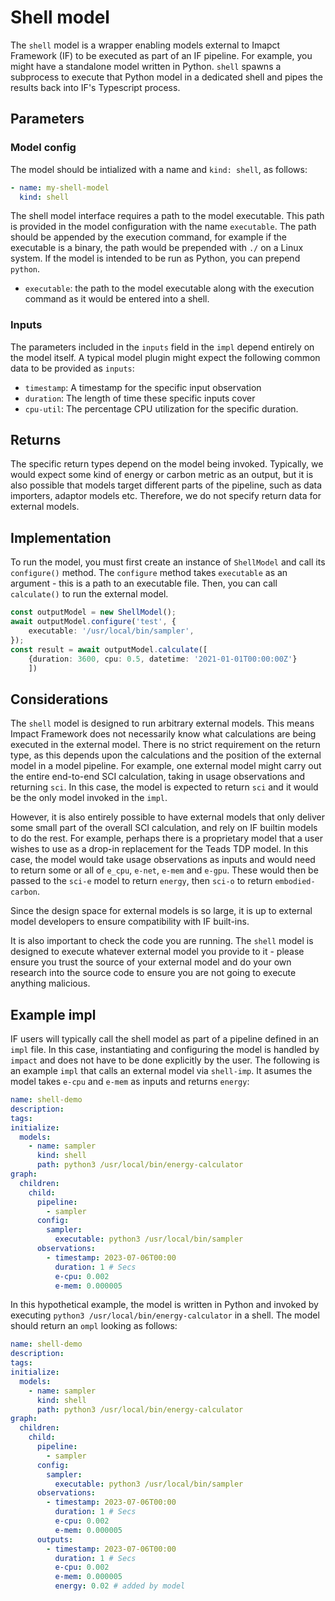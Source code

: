 # Shell model

The `shell` model is a wrapper enabling models external to Imapct Framework (IF) to be executed as part of an IF pipeline. For example, you might have a standalone model written in Python. `shell` spawns a subprocess to execute that Python model in a dedicated shell and pipes the results back into IF's Typescript process.

## Parameters

### Model config

The model should be intialized with a name and `kind: shell`, as follows:

```yaml
- name: my-shell-model
  kind: shell
```

The shell model interface requires a path to the model executable. This path is provided in the model configuration with the name `executable`. The path should be appended by the execution command, for example if the executable is a binary, the path would be prepended with `./` on a Linux system. If the model is intended to be run as Python, you can prepend `python`.

- `executable`: the path to the model executable along with the execution command as it would be entered into a shell.

### Inputs

The parameters included in the `inputs` field in the `impl` depend entirely on the model itself. A typical model plugin might expect the following common data to be provided as `inputs`: 

- `timestamp`: A timestamp for the specific input observation
- `duration`: The length of time these specific inputs cover
- `cpu-util`: The percentage CPU utilization for the specific duration.

## Returns

The specific return types depend on the model being invoked. Typically, we would expect some kind of energy or carbon metric as an output, but it is also possible that models target different parts of the pipeline, such as data importers, adaptor models etc. Therefore, we do not specify return data for external models.

## Implementation

To run the model, you must first create an instance of `ShellModel` and call its `configure()` method. The `configure` method takes `executable` as an argument - this is a path to an executable file. Then, you can call `calculate()` to run the external model.

```typescript
const outputModel = new ShellModel();
await outputModel.configure('test', {
    executable: '/usr/local/bin/sampler',
});
const result = await outputModel.calculate([
    {duration: 3600, cpu: 0.5, datetime: '2021-01-01T00:00:00Z'}
    ])
```

## Considerations

The `shell` model is designed to run arbitrary external models. This means Impact Framework does not necessarily know what calculations are being executed in the external model. There is no strict requirement on the return type, as this depends upon the calculations and the position of the external model in a model pipeline. For example, one external model might carry out the entire end-to-end SCI calculation, taking in usage observations and returning `sci`. In this case, the model is expected to return `sci` and it would be the only model invoked in the `impl`. 

However, it is also entirely possible to have external models that only deliver some small part of the overall SCI calculation, and rely on IF builtin models to do the rest. For example, perhaps there is a proprietary model that a user wishes to use as a drop-in replacement for the Teads TDP model. In this case, the model would take usage observations as inputs and would need to return some or all of `e_cpu`, `e-net`, `e-mem` and `e-gpu`. These would then be passed to the `sci-e` model to return `energy`, then `sci-o` to return `embodied-carbon`.

Since the design space for external models is so large, it is up to external model developers to ensure compatibility with IF built-ins.

It is also important to check the code you are running. The `shell` model is designed to execute whatever external model you provide to it - please ensure you trust the source of your external model and do your own research into the source code to ensure you are not going to execute anything malicious.

## Example impl

IF users will typically call the shell model as part of a pipeline defined in an `impl` file. In this case, instantiating and configuring the model is handled by `impact` and does not have to be done explicitly by the user. The following is an example `impl` that calls an external model via `shell-imp`. It asumes the model takes `e-cpu` and `e-mem` as inputs and returns `energy`:

```yaml
name: shell-demo
description:
tags:
initialize:
  models:
    - name: sampler
      kind: shell
      path: python3 /usr/local/bin/energy-calculator
graph:
  children:
    child:
      pipeline:
        - sampler
      config:
        sampler:
          executable: python3 /usr/local/bin/sampler
      observations:
        - timestamp: 2023-07-06T00:00
          duration: 1 # Secs
          e-cpu: 0.002
          e-mem: 0.000005

```

In this hypothetical example, the model is written in Python and invoked by executing `python3 /usr/local/bin/energy-calculator` in a shell.
The model should return an `ompl` looking as follows:

```yaml
name: shell-demo
description:
tags:
initialize:
  models:
    - name: sampler
      kind: shell
      path: python3 /usr/local/bin/energy-calculator
graph:
  children:
    child:
      pipeline:
        - sampler
      config:
        sampler:
          executable: python3 /usr/local/bin/sampler
      observations:
        - timestamp: 2023-07-06T00:00
          duration: 1 # Secs
          e-cpu: 0.002
          e-mem: 0.000005
      outputs:
        - timestamp: 2023-07-06T00:00
          duration: 1 # Secs
          e-cpu: 0.002
          e-mem: 0.000005
          energy: 0.02 # added by model
```